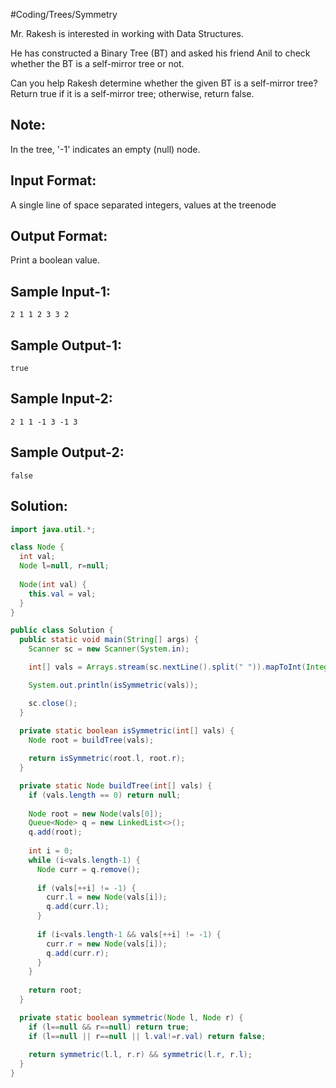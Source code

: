 #Coding/Trees/Symmetry

Mr. Rakesh is interested in working with Data Structures.

He has constructed a Binary Tree (BT) and asked his friend
Anil to check whether the BT is a self-mirror tree or not.

Can you help Rakesh determine whether the given BT is a self-mirror tree?
Return true if it is a self-mirror tree; otherwise, return false.

Note:
------
In the tree, '-1' indicates an empty (null) node.

Input Format:
-------------
A single line of space separated integers, values at the treenode

Output Format:
--------------
Print a boolean value.

Sample Input-1:
---------------
```
2 1 1 2 3 3 2
```

Sample Output-1:
----------------
```
true
```

Sample Input-2:
---------------
```
2 1 1 -1 3 -1 3
```

Sample Output-2:
----------------
```
false
```

## Solution:

```java
import java.util.*;

class Node {
  int val;
  Node l=null, r=null;
  
  Node(int val) {
    this.val = val;
  }
}

public class Solution {
  public static void main(String[] args) {
    Scanner sc = new Scanner(System.in);

    int[] vals = Arrays.stream(sc.nextLine().split(" ")).mapToInt(Integer::parseInt).toArray();

    System.out.println(isSymmetric(vals));

    sc.close();
  }
    
  private static boolean isSymmetric(int[] vals) {
    Node root = buildTree(vals);

    return isSymmetric(root.l, root.r);
  }

  private static Node buildTree(int[] vals) {
    if (vals.length == 0) return null;
    
    Node root = new Node(vals[0]);
    Queue<Node> q = new LinkedList<>();
    q.add(root);
    
    int i = 0;
    while (i<vals.length-1) {
      Node curr = q.remove();
      
      if (vals[++i] != -1) {
        curr.l = new Node(vals[i]);
        q.add(curr.l);
      }
      
      if (i<vals.length-1 && vals[++i] != -1) {
        curr.r = new Node(vals[i]);
        q.add(curr.r);
      }
    }
    
    return root;
  }

  private static boolean symmetric(Node l, Node r) {
    if (l==null && r==null) return true;
    if (l==null || r==null || l.val!=r.val) return false;
    
    return symmetric(l.l, r.r) && symmetric(l.r, r.l);
  }
}
```